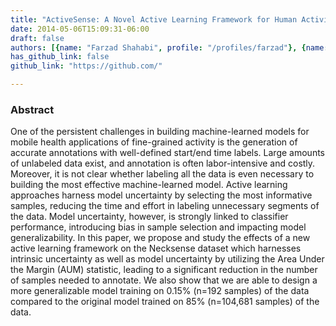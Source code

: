 ```yaml
---
title: "ActiveSense: A Novel Active Learning Framework for Human Activity Recognition"
date: 2014-05-06T15:09:31-06:00
draft: false
authors: [{name: "Farzad Shahabi", profile: "/profiles/farzad"}, {name: "Yang Gao", profile: ""}, {name: "Nabil Alshurafa", profile: ""}]
has_github_link: false
github_link: "https://github.com/"

---
```


### Abstract
One of the persistent challenges in building machine-learned models for mobile health applications of fine-grained activity is the generation of accurate annotations with well-defined start/end time labels. Large amounts of unlabeled data exist, and annotation is often labor-intensive and costly. Moreover, it is not clear whether labeling all the data is even necessary to building the most effective machine-learned model. Active learning approaches harness model uncertainty by selecting the most informative samples, reducing the time and effort in labeling unnecessary segments of the data. Model uncertainty, however, is strongly linked to classifier performance, introducing bias in sample selection and impacting model generalizability. In this paper, we propose and study the effects of a new active learning framework on the Necksense dataset which harnesses intrinsic uncertainty as well as model uncertainty by utilizing the Area Under the Margin (AUM) statistic, leading to a significant reduction in the number of samples needed to annotate. We also show that we are able to design a more generalizable model training on 0.15% (n=192 samples) of the data compared to the original model trained on 85% (n=104,681 samples) of the data.




